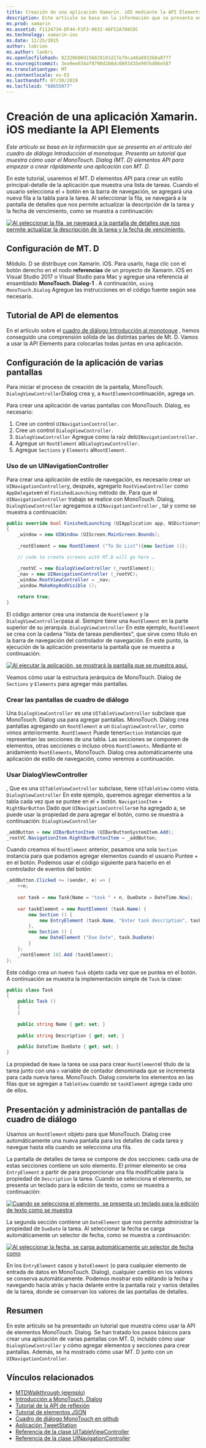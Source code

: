 ```yaml
---
title: Creación de una aplicación Xamarin. iOS mediante la API Elements
description: Este artículo se basa en la información que se presenta en el artículo del cuadro de diálogo Introducción al monotoque. Presenta un tutorial que muestra cómo usar el MonoTouch. Dialog (MT. D) elementos API para empezar a crear rápidamente una aplicación con MT. D.
ms.prod: xamarin
ms.assetid: F1124734-DF44-F1F3-0832-46F52A788CDC
ms.technology: xamarin-ios
ms.date: 11/25/2015
author: lobrien
ms.author: laobri
ms.openlocfilehash: 82320b069156828101d17e79ca48a8933b8a8777
ms.sourcegitcommit: 3ea9ee034af9790d2b0dc0893435e997bd06e587
ms.translationtype: MT
ms.contentlocale: es-ES
ms.lasthandoff: 07/30/2019
ms.locfileid: "68655077"
---
```

# <a name="creating-a-xamarinios-application-using-the-elements-api"></a>Creación de una aplicación Xamarin. iOS mediante la API Elements

_Este artículo se basa en la información que se presenta en el artículo del cuadro de diálogo Introducción al monotoque. Presenta un tutorial que muestra cómo usar el MonoTouch. Dialog (MT. D) elementos API para empezar a crear rápidamente una aplicación con MT. D._

En este tutorial, usaremos el MT. D elementos API para crear un estilo principal-detalle de la aplicación que muestra una lista de tareas. Cuando el usuario selecciona el <span class="ui">+</span> botón en la barra de navegación, se agregará una nueva fila a la tabla para la tarea. Al seleccionar la fila, se navegará a la pantalla de detalles que nos permite actualizar la descripción de la tarea y la fecha de vencimiento, como se muestra a continuación:

 [![](elements-api-walkthrough-images/01-task-list-app.png "Al seleccionar la fila, se navegará a la pantalla de detalles que nos permite actualizar la descripción de la tarea y la fecha de vencimiento.")](elements-api-walkthrough-images/01-task-list-app.png#lightbox)

 ## <a name="setting-up-mtd"></a>Configuración de MT. D

Módulo. D se distribuye con Xamarin. iOS. Para usarlo, haga clic con el botón derecho en el nodo **referencias** de un proyecto de Xamarin. iOS en Visual Studio 2017 o Visual Studio para Mac y agregue una referencia al ensamblado **MonoTouch. Dialog-1** . A continuación, `using MonoTouch.Dialog` Agregue las instrucciones en el código fuente según sea necesario.

## <a name="elements-api-walkthrough"></a>Tutorial de API de elementos

En el artículo sobre el [cuadro de diálogo Introducción al monotoque](~/ios/user-interface/monotouch.dialog/index.md) , hemos conseguido una comprensión sólida de las distintas partes de Mt. D. Vamos a usar la API Elements para colocarlas todas juntas en una aplicación.

## <a name="setting-up-the-multi-screen-application"></a>Configuración de la aplicación de varias pantallas

Para iniciar el proceso de creación de la pantalla, MonoTouch. `DialogViewController`Dialog crea y, a `RootElement`continuación, agrega un.

Para crear una aplicación de varias pantallas con MonoTouch. Dialog, es necesario:

1.  Cree un control `UINavigationController.`
1.  Cree un control `DialogViewController.`
1.  `DialogViewController` Agregue como la raíz del`UINavigationController.` 
1.  Agregue un `RootElement` al`DialogViewController.`
1.  Agregue `Sections` y `Elements` al`RootElement.` 

### <a name="using-a-uinavigationcontroller"></a>Uso de un UINavigationController

Para crear una aplicación de estilo de navegación, es necesario crear un `UINavigationController`y, después, agregarlo `RootViewController` como `AppDelegate`en el `FinishedLaunching` método de. Para que el `UINavigationController` trabajo se realice con MonoTouch. Dialog, `DialogViewController` agregamos a `UINavigationController` , tal y como se muestra a continuación:

```csharp
public override bool FinishedLaunching (UIApplication app, NSDictionary options)
{
    _window = new UIWindow (UIScreen.MainScreen.Bounds);
            
    _rootElement = new RootElement ("To Do List"){new Section ()};

    // code to create screens with MT.D will go here …

    _rootVC = new DialogViewController (_rootElement);
    _nav = new UINavigationController (_rootVC);
    _window.RootViewController = _nav;
    _window.MakeKeyAndVisible ();
            
    return true;
}
```

El código anterior crea una instancia de `RootElement` y la `DialogViewController`pasa al. Siempre tiene una `RootElement` en la parte superior de su jerarquía. `DialogViewController` En este ejemplo, `RootElement` se crea con la cadena "lista de tareas pendientes", que sirve como título en la barra de navegación del controlador de navegación. En este punto, la ejecución de la aplicación presentaría la pantalla que se muestra a continuación:

 [![](elements-api-walkthrough-images/02-to-do-list-screen-.png "Al ejecutar la aplicación, se mostrará la pantalla que se muestra aquí.")](elements-api-walkthrough-images/02-to-do-list-screen-.png#lightbox)

Veamos cómo usar la estructura jerárquica de MonoTouch. Dialog de `Sections` y `Elements` para agregar más pantallas.

### <a name="creating-the-dialog-screens"></a>Crear las pantallas de cuadro de diálogo

Una `DialogViewController` es una `UITableViewController` subclase que MonoTouch. Dialog usa para agregar pantallas. MonoTouch. Dialog crea pantallas agregando un `RootElement` a un `DialogViewController`, como vimos anteriormente. `RootElement` Puede tener`Section` instancias que representan las secciones de una tabla.
Las secciones se componen de elementos, otras secciones o incluso otros `RootElements`. Mediante el anidamiento `RootElements`, MonoTouch. Dialog crea automáticamente una aplicación de estilo de navegación, como veremos a continuación.

### <a name="using-dialogviewcontroller"></a>Usar DialogViewController

, Que es una `UITableViewController` subclase, tiene `UITableView` como vista. `DialogViewController` En este ejemplo, queremos agregar elementos a la tabla cada vez que se puntee en el <span class="ui">+</span> botón. `NavigationItem` <span class="ui">+</span> `RightBarButton` Dado que `UINavigationController`se ha agregado a, se puede usar la propiedad de para agregar el botón, como se muestra a continuación: `DialogViewController`

```csharp
_addButton = new UIBarButtonItem (UIBarButtonSystemItem.Add);
_rootVC.NavigationItem.RightBarButtonItem = _addButton;
```

Cuando creamos el `RootElement` anterior, pasamos una sola `Section` instancia para que podamos agregar elementos cuando el usuario Puntee <span class="ui">+</span> en el botón. Podemos usar el código siguiente para hacerlo en el controlador de eventos del botón:

```csharp
_addButton.Clicked += (sender, e) => {                
    ++n;
                
    var task = new Task{Name = "task " + n, DueDate = DateTime.Now};
                
    var taskElement = new RootElement (task.Name) {
        new Section () {
            new EntryElement (task.Name, "Enter task description", task.Description)
        },
        new Section () {
            new DateElement ("Due Date", task.DueDate)
        }
    };
    _rootElement [0].Add (taskElement);
};
```

Este código crea un nuevo `Task` objeto cada vez que se puntea en el botón. A continuación se muestra la implementación simple de `Task` la clase:

```csharp
public class Task
{   
    public Task ()
    {
    }
      
    public string Name { get; set; }
        
    public string Description { get; set; }

    public DateTime DueDate { get; set; }
}
```

La propiedad de `Name` la tarea se usa para crear `RootElement`el título de la tarea junto con una `n` variable de contador denominada que se incrementa para cada nueva tarea. MonoTouch. Dialog convierte los elementos en las filas que se agregan a `TableView` cuando se `taskElement` agrega cada uno de ellos.

## <a name="presenting-and-managing-dialog-screens"></a>Presentación y administración de pantallas de cuadro de diálogo

Usamos un `RootElement` objeto para que MonoTouch. Dialog cree automáticamente una nueva pantalla para los detalles de cada tarea y navegue hasta ella cuando se selecciona una fila.

La pantalla de detalles de tarea se compone de dos secciones: cada una de estas secciones contiene un solo elemento. El primer elemento se crea `EntryElement` a partir de para proporcionar una fila modificable para la propiedad de `Description` la tarea. Cuando se selecciona el elemento, se presenta un teclado para la edición de texto, como se muestra a continuación:

 [![](elements-api-walkthrough-images/03-create-task.png "Cuando se selecciona el elemento, se presenta un teclado para la edición de texto como se muestra")](elements-api-walkthrough-images/03-create-task.png#lightbox)

La segunda sección contiene un `DateElement` que nos permite administrar la propiedad de `DueDate` la tarea. Al seleccionar la fecha se carga automáticamente un selector de fecha, como se muestra a continuación:

 [![](elements-api-walkthrough-images/04-date-picker.png "Al seleccionar la fecha, se carga automáticamente un selector de fecha como")](elements-api-walkthrough-images/04-date-picker.png#lightbox)

En los `EntryElement` casos y `DateElement` (o para cualquier elemento de entrada de datos en MonoTouch. Dialog), cualquier cambio en los valores se conserva automáticamente. Podemos mostrar esto editando la fecha y navegando hacia atrás y hacia delante entre la pantalla raíz y varios detalles de la tarea, donde se conservan los valores de las pantallas de detalles.

## <a name="summary"></a>Resumen

En este artículo se ha presentado un tutorial que muestra cómo usar la API de elementos MonoTouch. Dialog. Se han tratado los pasos básicos para crear una aplicación de varias pantallas con MT. D, incluido cómo usar `DialogViewController` y cómo agregar elementos y secciones para crear pantallas. Además, se ha mostrado cómo usar MT. D junto con un `UINavigationController`.

## <a name="related-links"></a>Vínculos relacionados

- [MTDWalkthrough (ejemplo)](https://docs.microsoft.com/samples/xamarin/ios-samples/mtdwalkthrough)
- [Introducción a MonoTouch. Dialog](~/ios/user-interface/monotouch.dialog/index.md)
- [Tutorial de la API de reflexión](~/ios/user-interface/monotouch.dialog/reflection-api-walkthrough.md)
- [Tutorial de elementos JSON](~/ios/user-interface/monotouch.dialog/json-element-walkthrough.md)
- [Cuadro de diálogo MonoTouch en github](https://github.com/migueldeicaza/MonoTouch.Dialog)
- [Aplicación TweetStation](https://github.com/migueldeicaza/TweetStation)
- [Referencia de la clase UITableViewController](https://developer.apple.com/library/ios/#DOCUMENTATION/UIKit/Reference/UITableViewController_Class/Reference/Reference.html)
- [Referencia de la clase UINavigationController](https://developer.apple.com/library/ios/#documentation/UIKit/Reference/UINavigationController_Class/Reference/Reference.html)
